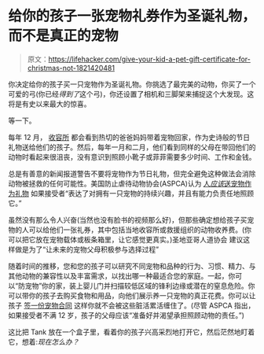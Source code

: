 # 给你的孩子一张宠物礼券作为圣诞礼物，而不是真正的宠物

> 原文：<https://lifehacker.com/give-your-kid-a-pet-gift-certificate-for-christmas-not-1821420481>

你决定给你的孩子买一只宠物作为圣诞礼物。你挑选了最完美的动物，你买了一个可爱的弓(你已经*得到了*这个弓)，你还设置了相机和三脚架来捕捉这个大发现。这将是有史以来最大的惊喜。



等一下。

每年 12 月， [收容所](http://www.argusleader.com/story/news/business-journal/2017/12/18/pets-not-christmas-gifts-humane-society-says/957116001/) 都会看到热切的爸爸妈妈带着宠物回家，作为史诗般的节日礼物送给他们的孩子。然后，每年一月和二月，他们看到同样的父母在带回他们的动物时看起来很沮丧，没有意识到照顾小靴子或菲菲需要多少时间、工作和金钱。

总是有善意的新闻报道警告不要将宠物作为节日礼物，但完全避免这种做法会消除动物被拯救的任何可能性。美国防止虐待动物协会(ASPCA)认为 [人*应该*送宠物作为礼物](https://www.aspca.org/about-us/aspca-policy-and-position-statements/position-statement-pets-gifts) 如果接受者“表达了对拥有一只宠物的持续兴趣，并且有能力负责任地照顾它。”

虽然没有那么令人兴奋(当然也没有脸书的视频那么好)，但那些确定想给孩子买宠物的人可以给他们一张礼券，其中包括当地收容所或救援组织的动物收养费。(你可以把它放在宠物载体或板条箱里，让它感觉更真实。)圣地亚哥人道协会 建议这样做是为了“让未来的宠物父母积极参与选择过程”

随着时间的推移，您和您的孩子可以研究不同宠物和品种的行为、习惯、精力、与其他动物的兼容性以及丰富需求，以找出哪一种最适合您的家庭。一起，你可以“防宠物”你的家，装上婴儿门并扫描较低区域的锋利边缘或潜在的窒息危险。你可以带你的孩子去购买食物和用品，向他们展示养一只宠物的真正花费。你可以让孩子 [签一份宠物合同](https://offspring.lifehacker.com/create-a-family-pet-contract-so-youre-not-stuck-with-al-1797966623) 这样你就不会被这些脏活累活缠住了。(尽管 ASPCA 指出，如果接受者不满 12 岁，孩子的父母应该“准备好并渴望承担照顾动物的责任。”)

这比把 Tank 放在一个盒子里，看着你的孩子兴高采烈地打开它，然后茫然地盯着它，想着:*现在怎么办？*